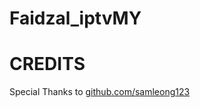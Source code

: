 # Faidzal_iptvMY

# CREDITS
Special Thanks to [github.com/samleong123]([https://github.com/iptv-org](https://github.com/samleong123))
